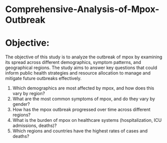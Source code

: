 # Comprehensive-Analysis-of-Mpox-Outbreak
# Objective:
The objective of this study is to analyze the outbreak of mpox by examining its spread across different demographics, symptom patterns, and geographical regions. The study aims to answer key questions that could inform public health strategies and resource allocation to manage and mitigate future outbreaks effectively.

1. Which demographics are most affected by mpox, and how does this vary by region?
2. What are the most common symptoms of mpox, and do they vary by gender?
3. How has the mpox outbreak progressed over time across different regions?
4. What is the burden of mpox on healthcare systems (hospitalization, ICU admissions, deaths)?
5. Which regions and countries have the highest rates of cases and deaths?
